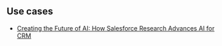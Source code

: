 ## Use cases
- [Creating the Future of AI: How Salesforce Research Advances AI for CRM](https://www.youtube.com/watch?v=3fAuOV6ahqc)